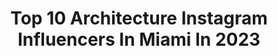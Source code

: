 ---
title: Top 10 Architecture Instagram Influencers In Miami In 2023
description: >-
  Find top architecture Instagram influencers in Miami in 2023. Most popular hashtags: #architecture #miami #interiordesign #design.
platform: Instagram
hits: 111
text_top: See the best Instagram profiles on inBeat.
text_bottom: Our platform aggregates 111 Instagram influencers like this in Miami, United States for you to collaborate.
profiles:
  - username: "t_w_o"
    fullname: >-
      Tomás Westenenk Orrego
    bio: >-
      Architect / Photographer From Chile Colorblind @t_w_o
    location: "United States"
    followers: 127977
    engagement: 102
    commentsToLikes: 0.016057
    id: ck6tiba060e3o0j711u3pz1nw
    verified: false
    hashtags: "#minimalista, #travel, #fromwhereidrone, #dronephotography"
  - username: "eolodesign"
    fullname: >-
      EOLO DESIGN MIAMI
    bio: >-
      God of the Winds! Nature inspires our holistic & Multi- Award winning Architecture*Interiors
    location: "United States"
    followers: 27791
    engagement: 328
    commentsToLikes: 0.004409
    id: ck0w3wl65vnkp0i1978qn2y7z
    verified: false
    hashtags: "#inspo, #iida, #passion, #award"
  - username: "america_states"
    fullname: >-
      United States
    bio: >-
      Instagram page about United States Of America The community organized in 2016 Admin - @Andrew_Salvatore_ Email: andreyevandrei@gmail.com
    location: "United States"
    followers: 65058
    engagement: 314
    commentsToLikes: 0.010133
    id: ck5q2yc8hid6s0i11h7kpz0x5
    verified: false
    hashtags: "#nbcbayarea, #californialove, #nycityworld, #ca"
  - username: "edward__granger"
    fullname: >-
      Edward Granger
    bio: >-
      NY, NY back to nature 🌱 💚 art of optimism 🌈 edward@egranger.com
    location: "United States"
    followers: 79165
    engagement: 222
    commentsToLikes: 0.017665
    id: ck5bxb68jndy80i11h09vi551
    verified: true
    hashtags: "#rockwellgroup, #scorpio, #metallics, #edwardgranger"
  - username: "oppenheimarchitecture"
    fullname: >-
      Oppenheim Architecture
    bio: >-
      Design Follows Life. Form Follows Feeling. Architecture | Interiors | Planning MIAMI . BASEL
    location: "United States"
    followers: 28747
    engagement: 178
    commentsToLikes: 0.012804
    id: ck6u21cbnp4r80j716b3hl6n5
    verified: false
    hashtags: "#texturaldetails, #sustainablearchitecture, #architectureanddesign, #arcfly"
  - username: "colby_bastien"
    fullname: >-
      Colby Bastien 🇭🇹
    bio: >-
      📍Brooklyn, New York Cultural Ambassador •Visual storyteller Travel / Art / Culture / Lifestyle Featured:@essence Hope you enjoy this visual diary🎨📸
    location: "United States"
    followers: 34252
    engagement: 258
    commentsToLikes: 0.042511
    id: ck6tt8rvd998l0j71gkinoo6r
    verified: false
    hashtags: "#thetravelist, #lifestyleblogger, #stthomas, #wanderlust"
  - username: "theisaacrosenberg"
    fullname: >-
      Isaac Rosenberg
    bio: >-
      NYC - MIA Real Estate Advisor Sales | Investment | Rentals | Extended Stays
    location: "United States"
    followers: 19558
    engagement: 237
    commentsToLikes: 0.032233
    id: ck8svv19mcstd0j78l4c7miof
    verified: false
    hashtags: "#views, #luxuryhomes, #home, #loftstyle"
  - username: "realestate"
    fullname: >-
      @RealEstate
    bio: >-
      A Global Real Estate Community 🌎 Buy | Sell | Rent | Promote 🤍 Tag @RealEstate 🏦 @houses partner🔑 Want to Be Featured? 📸 Visit us below!
    location: "United States"
    followers: 210004
    engagement: 69
    commentsToLikes: 0.041221
    id: ck13b75i4u0ju0i19q6edh4b0
    verified: false
    hashtags: "#listed, #modernhome, #design, #mansion"
  - username: "kerrieandspence"
    fullname: >-
      Kerrie and Spence
    bio: >-
      •The Block 2018 📧kerrieandspence@gmail.com •@4shedsproject •Ambassadors @sunbury_ford •Ambassadors @greenhipworkwear •Ambassadors @rug_addiction
    location: "United States"
    followers: 26293
    engagement: 162
    commentsToLikes: 0.089995
    id: ck8sxd2mogy7x0j78fhdw4fmv
    verified: true
    hashtags: "#architecturelovers, #architect, #house, #countryliving"
  - username: "ag0nzphoto"
    fullname: >-
      A L B E R T O•G O N Z Á L E Z
    bio: >-
      Beauty • Fashion • Editorial • Contributor • Ecomm • Model Development • AfroLatinx 🇵🇷 in Miami📍 www.agonzphoto.com
    location: "United States"
    followers: 26262
    engagement: 197
    commentsToLikes: 0.104192
    id: ck5cg1y6fo0xi0i11vy49gikn
    verified: false
    hashtags: "#glamour, #bazaarkidseditorial, #editorial, #chanel"
---